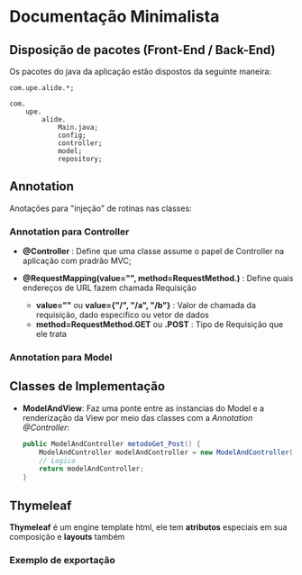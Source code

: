 
# Documentação Minimalista

## Disposição de pacotes (Front-End / Back-End)

Os pacotes do java da aplicação estão dispostos da seguinte maneira:

    com.upe.alide.*;

    com.
        upe.
            alide.
                Main.java;
                config;
                controller;
                model;
                repository;


## Annotation
Anotações para "injeção" de rotinas nas classes:

### Annotation para Controller

- **@Controller** : Define que uma classe assume o papel de Controller na aplicação com pradrão MVC;

- **@RequestMapping(value="", method=RequestMethod.)** : Define quais endereços de URL fazem chamada Requisição
    - **value=""** ou **value={"/", "/a", "/b"}** : Valor de chamada da requisição, dado especifico ou vetor de dados
    - **method=RequestMethod.GET** ou **.POST** : Tipo de Requisição que ele trata

### Annotation para Model


## Classes de Implementação

- **ModelAndView**: Faz uma ponte entre as instancias do Model e a renderização da View por meio das classes com a *Annotation @Controller*:

    ```java
    public ModelAndController metodoGet_Post() {
        ModelAndController modelAndController = new ModelAndController("/pagina_de_redirecionamento.html");
        // Logica
        return modelAndController;
    }
    ```

## Thymeleaf

**Thymeleaf** é um engine template html, ele tem **atributos** especiais em sua composição e **layouts** também

### Exemplo de exportação

<html xmlns:th="http://thymeleaf.org"
      xmlns:layout="http://www.ultraq.net.nz/thymeleaf/layout">

</html>